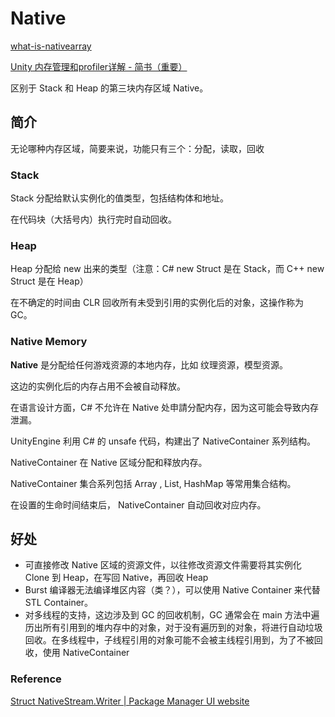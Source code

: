 # Native

[what-is-nativearray](https://forum.unity.com/threads/what-is-nativearray.725156/)

[Unity 内存管理和profiler详解 - 简书（重要）](https://www.jianshu.com/p/cf3ab3bac1ab)

区别于 Stack 和 Heap 的第三块内存区域 Native。

## 简介

无论哪种内存区域，简要来说，功能只有三个：分配，读取，回收

### Stack

Stack 分配给默认实例化的值类型，包括结构体和地址。

在代码块（大括号内）执行完时自动回收。

### Heap

Heap 分配给 new 出来的类型（注意：C# new Struct 是在 Stack，而 C++ new Struct 是在 Heap）

在不确定的时间由 CLR 回收所有未受到引用的实例化后的对象，这操作称为 GC。

### Native Memory

**Native** 是分配给任何游戏资源的本地内存，比如 纹理资源，模型资源。

这边的实例化后的内存占用不会被自动释放。

在语言设计方面，C# 不允许在 Native 处申請分配内存，因为这可能会导致内存泄漏。

UnityEngine 利用 C# 的 unsafe 代码，构建出了 NativeContainer 系列结构。

NativeContainer 在 Native 区域分配和释放内存。

NativeContainer 集合系列包括 Array , List, HashMap 等常用集合结构。

在设置的生命时间结束后， NativeContainer 自动回收对应内存。

## 好处

* 可直接修改 Native 区域的资源文件，以往修改资源文件需要将其实例化 Clone 到 Heap，在写回 Native，再回收 Heap
* Burst 编译器无法编译堆区内容（类？），可以使用 Native Container 来代替 STL Container。
* 对多线程的支持，这边涉及到 GC 的回收机制，GC 通常会在 main 方法中遍历出所有引用到的堆内存中的对象，对于没有遍历到的对象，将进行自动垃圾回收。在多线程中，子线程引用的对象可能不会被主线程引用到，为了不被回收，使用 NativeContainer

### Reference

[Struct NativeStream.Writer | Package Manager UI website](https://docs.unity3d.com/Packages/com.unity.collections@0.1/api/Unity.Collections.NativeStream.Writer.html)